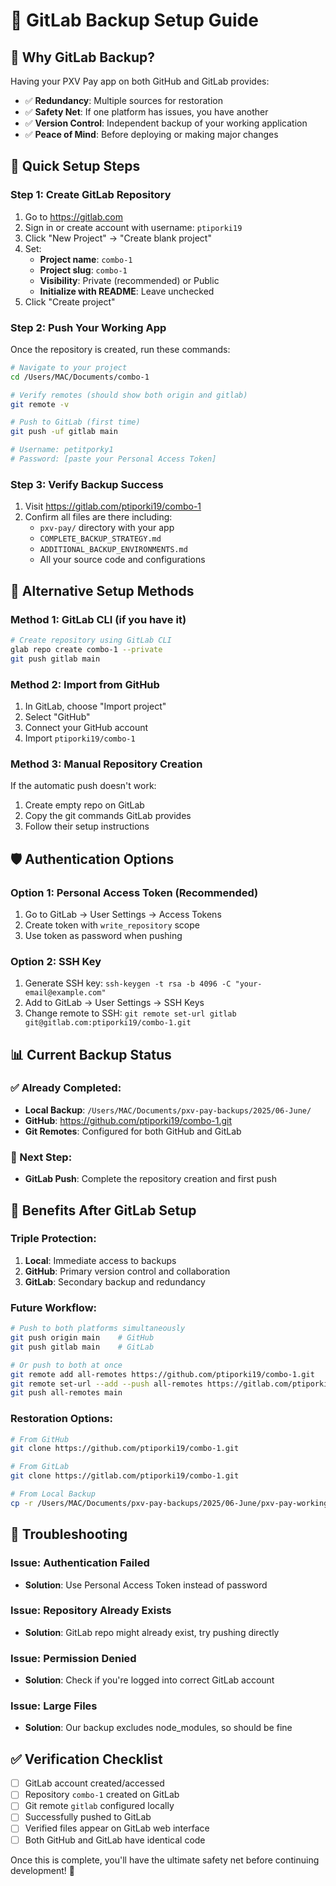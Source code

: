 # 🦊 GitLab Backup Setup Guide

## 🎯 Why GitLab Backup?
Having your PXV Pay app on both GitHub and GitLab provides:
- ✅ **Redundancy**: Multiple sources for restoration
- ✅ **Safety Net**: If one platform has issues, you have another
- ✅ **Version Control**: Independent backup of your working application
- ✅ **Peace of Mind**: Before deploying or making major changes

## 🚀 Quick Setup Steps

### Step 1: Create GitLab Repository
1. Go to https://gitlab.com
2. Sign in or create account with username: `ptiporki19`
3. Click "New Project" → "Create blank project"
4. Set:
   - **Project name**: `combo-1`
   - **Project slug**: `combo-1`
   - **Visibility**: Private (recommended) or Public
   - **Initialize with README**: Leave unchecked
5. Click "Create project"

### Step 2: Push Your Working App
Once the repository is created, run these commands:

```bash
# Navigate to your project
cd /Users/MAC/Documents/combo-1

# Verify remotes (should show both origin and gitlab)
git remote -v

# Push to GitLab (first time)
git push -uf gitlab main

# Username: petitporky1
# Password: [paste your Personal Access Token]
```

### Step 3: Verify Backup Success
1. Visit https://gitlab.com/ptiporki19/combo-1
2. Confirm all files are there including:
   - `pxv-pay/` directory with your app
   - `COMPLETE_BACKUP_STRATEGY.md`
   - `ADDITIONAL_BACKUP_ENVIRONMENTS.md`
   - All your source code and configurations

## 🔧 Alternative Setup Methods

### Method 1: GitLab CLI (if you have it)
```bash
# Create repository using GitLab CLI
glab repo create combo-1 --private
git push gitlab main
```

### Method 2: Import from GitHub
1. In GitLab, choose "Import project"
2. Select "GitHub"
3. Connect your GitHub account
4. Import `ptiporki19/combo-1`

### Method 3: Manual Repository Creation
If the automatic push doesn't work:
1. Create empty repo on GitLab
2. Copy the git commands GitLab provides
3. Follow their setup instructions

## 🛡️ Authentication Options

### Option 1: Personal Access Token (Recommended)
1. Go to GitLab → User Settings → Access Tokens
2. Create token with `write_repository` scope
3. Use token as password when pushing

### Option 2: SSH Key
1. Generate SSH key: `ssh-keygen -t rsa -b 4096 -C "your-email@example.com"`
2. Add to GitLab → User Settings → SSH Keys
3. Change remote to SSH: `git remote set-url gitlab git@gitlab.com:ptiporki19/combo-1.git`

## 📊 Current Backup Status

### ✅ Already Completed:
- **Local Backup**: `/Users/MAC/Documents/pxv-pay-backups/2025/06-June/`
- **GitHub**: https://github.com/ptiporki19/combo-1.git
- **Git Remotes**: Configured for both GitHub and GitLab

### 🔄 Next Step:
- **GitLab Push**: Complete the repository creation and first push

## 🎯 Benefits After GitLab Setup

### Triple Protection:
1. **Local**: Immediate access to backups
2. **GitHub**: Primary version control and collaboration
3. **GitLab**: Secondary backup and redundancy

### Future Workflow:
```bash
# Push to both platforms simultaneously
git push origin main    # GitHub
git push gitlab main    # GitLab

# Or push to both at once
git remote add all-remotes https://github.com/ptiporki19/combo-1.git
git remote set-url --add --push all-remotes https://gitlab.com/ptiporki19/combo-1.git
git push all-remotes main
```

### Restoration Options:
```bash
# From GitHub
git clone https://github.com/ptiporki19/combo-1.git

# From GitLab  
git clone https://gitlab.com/ptiporki19/combo-1.git

# From Local Backup
cp -r /Users/MAC/Documents/pxv-pay-backups/2025/06-June/pxv-pay-working-app-20250606-140510/ ./restored-app/
```

## 🚨 Troubleshooting

### Issue: Authentication Failed
- **Solution**: Use Personal Access Token instead of password

### Issue: Repository Already Exists
- **Solution**: GitLab repo might already exist, try pushing directly

### Issue: Permission Denied
- **Solution**: Check if you're logged into correct GitLab account

### Issue: Large Files
- **Solution**: Our backup excludes node_modules, so should be fine

## ✅ Verification Checklist
- [ ] GitLab account created/accessed
- [ ] Repository `combo-1` created on GitLab
- [ ] Git remote `gitlab` configured locally
- [ ] Successfully pushed to GitLab
- [ ] Verified files appear on GitLab web interface
- [ ] Both GitHub and GitLab have identical code

Once this is complete, you'll have the ultimate safety net before continuing development! 🎊 